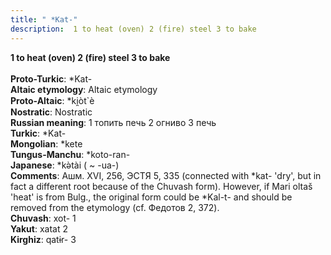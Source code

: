 ```yaml
---
title: " *Kat-"
description:  1 to heat (oven) 2 (fire) steel 3 to bake
---
```

<strong> 1 to heat (oven) 2 (fire) steel 3 to bake</strong><br><br>
<strong>Proto-Turkic</strong>:  *Kat-<br>
<strong>Altaic etymology</strong>:  Altaic etymology<br>
<strong> Proto-Altaic</strong>:  *ki̯òt`è<br>
<strong>Nostratic</strong>:  Nostratic<br>
<strong>Russian meaning</strong>:  1 топить печь 2 огниво 3 печь<br>
<strong>Turkic</strong>:  *Kat-<br>
<strong>Mongolian</strong>:  *kete<br>
<strong>Tungus-Manchu</strong>:  *koto-ran-<br>
<strong>Japanese</strong>:  *kǝ̀tài ( ~ -ua-)<br>
<strong>Comments</strong>:  Ашм. XVI, 256, ЭСТЯ 5, 335 (connected with *kat- 'dry', but in fact a different root because of the Chuvash form). However, if Mari oltaš 'heat' is from Bulg., the original form could be *Kal-t- and should be removed from the etymology (cf. Федотов 2, 372).<br>
<strong>Chuvash</strong>:  xot- 1<br>
<strong>Yakut</strong>:  xatat 2<br>
<strong>Kirghiz</strong>:  qatɨr- 3<br>


